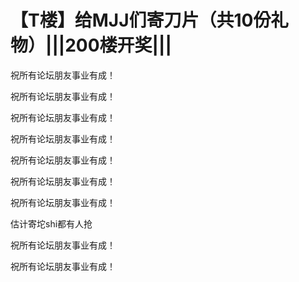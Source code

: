 # 【T楼】给MJJ们寄刀片（共10份礼物）|||200楼开奖|||


祝所有论坛朋友事业有成！

祝所有论坛朋友事业有成！

祝所有论坛朋友事业有成！

祝所有论坛朋友事业有成！

祝所有论坛朋友事业有成！<br />


祝所有论坛朋友事业有成！

祝所有论坛朋友事业有成！<img id="aimg_qCjU9" onclick="zoom(this, this.src, 0, 0, 0)" class="zoom" src="https://cdn.jsdelivr.net/gh/hishis/forum-master/public/images/patch.gif" onmouseover="img_onmouseoverfunc(this)" onload="thumbImg(this)" border="0" alt="" />

估计寄坨shi都有人抢

祝所有论坛朋友事业有成！

祝所有论坛朋友事业有成！
